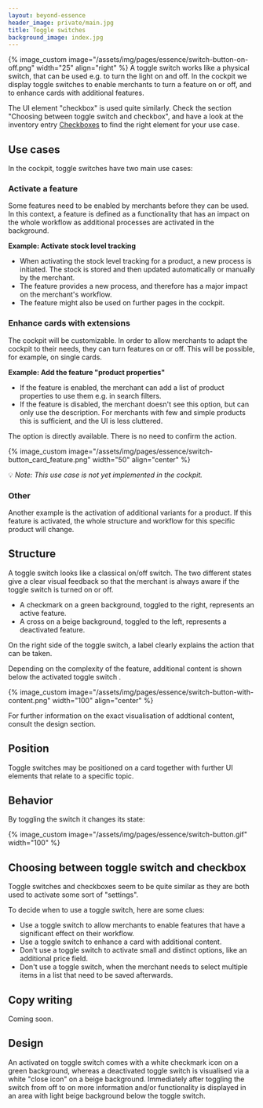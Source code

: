 ```yaml
---
layout: beyond-essence
header_image: private/main.jpg
title: Toggle switches
background_image: index.jpg
---
```

{% image_custom image="/assets/img/pages/essence/switch-button-on-off.png" width="25" align="right" %}
A toggle switch works like a physical switch, that can be used e.g. to turn the light on and off.
In the cockpit we display toggle switches to enable merchants to turn a feature on or off, and to enhance cards with additional features.

The UI element "checkbox" is used quite similarly.
Check the section "Choosing between toggle switch and checkbox", and have a look at the inventory entry [Checkboxes](/beyond-essence/inventory/checkboxes/) to find the right element for your use case.

## Use cases

In the cockpit, toggle switches have two main use cases:

### Activate a feature

Some features need to be enabled by merchants before they can be used.
In this context, a feature is defined as a functionality that has an impact on the whole workflow as additional processes are activated in the background.

**Example: Activate stock level tracking**

* When activating the stock level tracking for a product, a new process is initiated.
The stock is stored and then updated automatically or manually by the merchant.
* The feature provides a new process, and therefore has a major impact on the merchant's workflow.
* The feature might also be used on further pages in the cockpit.

### Enhance cards with extensions

The cockpit will be customizable.
In order to allow merchants to adapt the cockpit to their needs, they can turn features on or off.
This will be possible, for example, on single cards.

**Example: Add the feature "product properties"**

* If the feature is enabled, the merchant can add a list of product properties to use them e.g. in search filters.
* If the feature is disabled, the merchant doesn't see this option, but can only use the description. For merchants with few and simple products this is sufficient, and the UI is less cluttered.

The option is directly available.
There is no need to confirm the action.

{% image_custom image="/assets/img/pages/essence/switch-button_card_feature.png" width="50" align="center" %}

💡 _Note: This use case is not yet implemented in the cockpit._

### Other

Another example is the activation of additional variants for a product.
If this feature is activated, the whole structure and workflow for this specific product will change.

## Structure

A toggle switch looks like a classical on/off switch.
The two different states give a clear visual feedback so that the merchant is always aware if the toggle switch is turned on or off.

* A checkmark on a green background, toggled to the right, represents an active feature.
* A cross on a beige background, toggled to the left, represents a deactivated feature.

On the right side of the toggle switch, a label clearly explains the action that can be taken.

Depending on the complexity of the feature, additional content is shown below the activated toggle switch .

{% image_custom image="/assets/img/pages/essence/switch-button-with-content.png" width="100" align="center" %}

For further information on the exact visualisation of addtional content, consult the design section.

## Position

Toggle switches may be positioned on a card together with further UI elements that relate to a specific topic.

## Behavior

By toggling the switch it changes its state:

{% image_custom image="/assets/img/pages/essence/switch-button.gif" width="100" %}

## Choosing between toggle switch and checkbox

Toggle switches and checkboxes seem to be quite similar as they are both used to activate some sort of "settings".

To decide when to use a toggle switch, here are some clues:

* Use a toggle switch to allow merchants to enable features that have a significant effect on their workflow.
* Use a toggle switch to enhance a card with additional content.
* Don't use a toggle switch to activate small and distinct options, like an additional price field.
* Don't use a toggle switch, when the merchant needs to select multiple items in a list that need to be saved afterwards.

## Copy writing

Coming soon.

## Design

An activated on toggle switch comes with a white checkmark icon on a green background, whereas a deactivated toggle switch is visualised via a white "close icon" on a beige background.
Immediately after toggling the switch from off to on more information and/or functionality is displayed in an area with light beige background below the toggle switch.
